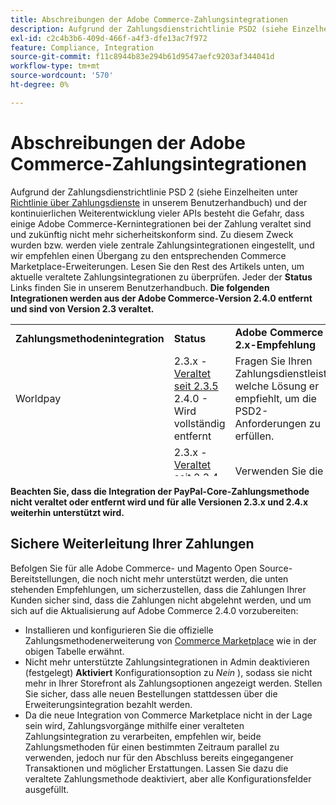 ```yaml
---
title: Abschreibungen der Adobe Commerce-Zahlungsintegrationen
description: Aufgrund der Zahlungsdienstrichtlinie PSD2 (siehe Einzelheiten [Zahlungsdienstrichtlinie](https://experienceleague.adobe.com/docs/commerce-admin/start/compliance/payments/compliance-payment-services-directive.html) in unserem Benutzerhandbuch) und der kontinuierlichen Weiterentwicklung vieler APIs besteht die Gefahr, dass einige Adobe Commerce-Kernzahlenintegrationen veraltet sind und zukünftig nicht mehr sicherheitskonform sind. Zu diesem Zweck wurden bzw. werden viele zentrale Zahlungsintegrationen eingestellt, und wir empfehlen einen Übergang zu den entsprechenden Commerce Marketplace-Erweiterungen. Lesen Sie den Rest des Artikels unten, um aktuelle veraltete Zahlungsintegrationen zu überprüfen. Jeder der **Status**-Links finden Sie in unserem Benutzerhandbuch. **Die folgenden Integrationen werden alle aus Version 2.4.0 von Adobe Commerce entfernt und sind von Version 2.3 nicht mehr unterstützt.**
exl-id: c2c4b3b6-409d-466f-a4f3-dfe13ac7f972
feature: Compliance, Integration
source-git-commit: f11c8944b83e294b61d9547aefc9203af344041d
workflow-type: tm+mt
source-wordcount: '570'
ht-degree: 0%

---
```


# Abschreibungen der Adobe Commerce-Zahlungsintegrationen

Aufgrund der Zahlungsdienstrichtlinie PSD 2 (siehe Einzelheiten unter [Richtlinie über Zahlungsdienste](https://experienceleague.adobe.com/docs/commerce-admin/start/compliance/payments/compliance-payment-services-directive.html) in unserem Benutzerhandbuch) und der kontinuierlichen Weiterentwicklung vieler APIs besteht die Gefahr, dass einige Adobe Commerce-Kernintegrationen bei der Zahlung veraltet sind und zukünftig nicht mehr sicherheitskonform sind. Zu diesem Zweck wurden bzw. werden viele zentrale Zahlungsintegrationen eingestellt, und wir empfehlen einen Übergang zu den entsprechenden Commerce Marketplace-Erweiterungen. Lesen Sie den Rest des Artikels unten, um aktuelle veraltete Zahlungsintegrationen zu überprüfen. Jeder der **Status** Links finden Sie in unserem Benutzerhandbuch. **Die folgenden Integrationen werden aus der Adobe Commerce-Version 2.4.0 entfernt und sind von Version 2.3 veraltet.**

<table style="height: 243px;" width="712">
<tbody>
<tr>
<td style="width: 225.455px;"><strong>Zahlungsmethodenintegration</strong></td>
<td style="width: 226.364px;"><strong>Status</strong></td>
<td style="width: 226.364px;"><strong>Adobe Commerce 2.x-Empfehlung</strong></td>
</tr>
<tr>
<td style="width: 225.455px;">Worldpay</td>
<td style="width: 226.364px;">2.3.x - <a href="https://experienceleague.adobe.com/docs/commerce-admin/config/sales/payment-methods/payment-methods.html?lang=en#recommended-solutions">Veraltet seit 2.3.5</a><br>2.4.0 - Wird vollständig entfernt</td>
<td style="width: 226.364px;">Fragen Sie Ihren Zahlungsdienstleister, welche Lösung er empfiehlt, um die PSD2-Anforderungen zu erfüllen.</td>
</tr>
<tr>
<td style="width: 225.455px;">Authorize.net</td>
<td style="width: 226.364px;">2.3.x - <a href="https://experienceleague.adobe.com/docs/commerce-admin/config/sales/payment-methods/payment-methods.html?lang=en#recommended-solutions">Veraltet seit 2.3.4</a><br>2.4.0 - Wird vollständig entfernt</td>
<td style="width: 226.364px;">Verwenden Sie die <a href="https://marketplace.magento.com/authorizenet-magento-module-authorizenet.html">offizielle Erweiterung</a> von Commerce Marketplace.</td>
</tr>
<tr>
<td style="width: 225.455px;">Authorize.net (Direct Post)</td>
<td style="width: 226.364px;">2.3.x - <a href="https://experienceleague.adobe.com/docs/commerce-admin/config/sales/payment-methods/payment-methods.html?lang=en#recommended-solutions">Veraltet seit 2.3.1</a><br>2.4.0 - Wird vollständig entfernt</td>
<td style="width: 226.364px;">Verwenden Sie die <a href="https://marketplace.magento.com/authorizenet-magento-module-authorizenet.html">offizielle Erweiterung</a> von Commerce Marketplace.</td>
</tr>
<tr>
<td style="width: 225.455px;">CyberSource</td>
<td style="width: 226.364px;">2.3.x - <a href="https://experienceleague.adobe.com/docs/commerce-admin/config/sales/payment-methods/payment-methods.html?lang=en#recommended-solutions">Veraltet seit 2.3.3</a><br>2.4.0 - Wird vollständig entfernt</td>
<td style="width: 226.364px;">Verwenden Sie die <a href="https://marketplace.magento.com/cybersource-global-payment-management.html">offizielle Erweiterung</a> von Commerce Marketplace.</td>
</tr>
<tr>
<td style="width: 225.455px;">eWay</td>
<td style="width: 226.364px;">2.3.x - <a href="https://experienceleague.adobe.com/docs/commerce-admin/config/sales/payment-methods/payment-methods.html?lang=en#recommended-solutions">Veraltet seit 2.3.3</a><br>2.4.0 - Wird vollständig entfernt</td>
<td style="width: 226.364px;">Fragen Sie Ihren Zahlungsdienstleister, welche Lösung er empfiehlt, um die PSD2-Anforderungen zu erfüllen.</td>
</tr>
</tbody>
</table>

**Beachten Sie, dass die Integration der PayPal-Core-Zahlungsmethode nicht veraltet oder entfernt wird und für alle Versionen 2.3.x und 2.4.x weiterhin unterstützt wird.**

## Sichere Weiterleitung Ihrer Zahlungen

Befolgen Sie für alle Adobe Commerce- und Magento Open Source-Bereitstellungen, die noch nicht mehr unterstützt werden, die unten stehenden Empfehlungen, um sicherzustellen, dass die Zahlungen Ihrer Kunden sicher sind, dass die Zahlungen nicht abgelehnt werden, und um sich auf die Aktualisierung auf Adobe Commerce 2.4.0 vorzubereiten:

* Installieren und konfigurieren Sie die offizielle Zahlungsmethodenerweiterung von [Commerce Marketplace](https://marketplace.magento.com/extensions/payments-security/payment-integration.html?_ga=2.108129217.2105547619.1564067043-238341041.1564067043) wie in der obigen Tabelle erwähnt.
* Nicht mehr unterstützte Zahlungsintegrationen in Admin deaktivieren (festgelegt) **Aktiviert** Konfigurationsoption zu *Nein* ), sodass sie nicht mehr in Ihrer Storefront als Zahlungsoptionen angezeigt werden. Stellen Sie sicher, dass alle neuen Bestellungen stattdessen über die Erweiterungsintegration bezahlt werden.
* Da die neue Integration von Commerce Marketplace nicht in der Lage sein wird, Zahlungsvorgänge mithilfe einer veralteten Zahlungsintegration zu verarbeiten, empfehlen wir, beide Zahlungsmethoden für einen bestimmten Zeitraum parallel zu verwenden, jedoch nur für den Abschluss bereits eingegangener Transaktionen und möglicher Erstattungen. Lassen Sie dazu die veraltete Zahlungsmethode deaktiviert, aber alle Konfigurationsfelder ausgefüllt.
